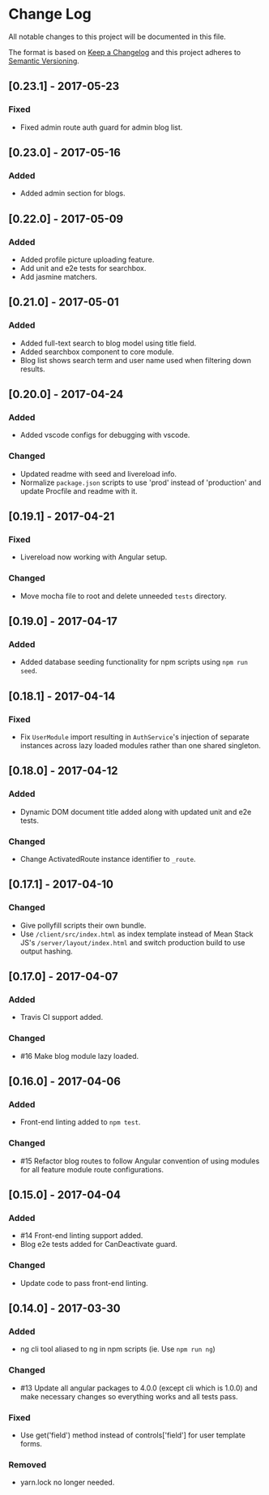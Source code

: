 # Change Log
All notable changes to this project will be documented in this file.

The format is based on [Keep a Changelog](http://keepachangelog.com/)
and this project adheres to [Semantic Versioning](http://semver.org/).

## [0.23.1] - 2017-05-23
### Fixed
- Fixed admin route auth guard for admin blog list.

## [0.23.0] - 2017-05-16
### Added
- Added admin section for blogs.

## [0.22.0] - 2017-05-09
### Added
- Added profile picture uploading feature.
- Add unit and e2e tests for searchbox.
- Add jasmine matchers.

## [0.21.0] - 2017-05-01
### Added
- Added full-text search to blog model using title field.
- Added searchbox component to core module.
- Blog list shows search term and user name used when filtering down results.

## [0.20.0] - 2017-04-24
### Added
- Added vscode configs for debugging with vscode.

### Changed
- Updated readme with seed and livereload info.
- Normalize `package.json` scripts to use 'prod' instead of 'production' and update Procfile and readme with it.

## [0.19.1] - 2017-04-21
### Fixed
- Livereload now working with Angular setup.

### Changed
- Move mocha file to root and delete unneeded `tests` directory.

## [0.19.0] - 2017-04-17
### Added
- Added database seeding functionality for npm scripts using `npm run seed`.

## [0.18.1] - 2017-04-14
### Fixed
- Fix `UserModule` import resulting in `AuthService`'s injection of separate instances across lazy loaded modules rather than one shared singleton.

## [0.18.0] - 2017-04-12
### Added
- Dynamic DOM document title added along with updated unit and e2e tests.

### Changed
- Change ActivatedRoute instance identifier to `_route`.

## [0.17.1] - 2017-04-10
### Changed
- Give pollyfill scripts their own bundle.
- Use `/client/src/index.html` as index template instead of Mean Stack JS's `/server/layout/index.html` and switch production build to use output hashing.

## [0.17.0] - 2017-04-07
### Added
- Travis CI support added.

### Changed
- #16 Make blog module lazy loaded.

## [0.16.0] - 2017-04-06
### Added
- Front-end linting added to `npm test`.

### Changed
- #15 Refactor blog routes to follow Angular convention of using modules for all feature module route configurations.

## [0.15.0] - 2017-04-04
### Added
- #14 Front-end linting support added.
- Blog e2e tests added for CanDeactivate guard.

### Changed
- Update code to pass front-end linting.

## [0.14.0] - 2017-03-30
### Added
- ng cli tool aliased to ng in npm scripts (ie. Use `npm run ng`)

### Changed
- #13 Update all angular packages to 4.0.0 (except cli which is 1.0.0) and make
necessary changes so everything works and all tests pass.

### Fixed
- Use get('field') method instead of controls['field'] for user template forms.

### Removed
- yarn.lock no longer needed.
